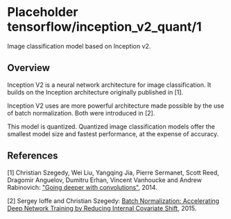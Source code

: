 # Placeholder tensorflow/inception_v2_quant/1
Image classification model based on Inception v2.

<!-- module-type: image-classification -->

## Overview

Inception V2 is a neural network architecture for image classification.
It builds on the Inception architecture originally published in [1].

Inception V2 uses are more powerful architecture made possible by
the use of batch normalization. Both were introduced in [2].

This model is quantized. Quantized image classification models offer the
smallest model size and fastest performance, at the expense of accuracy.

## References

[1] Christian Szegedy, Wei Liu, Yangqing Jia, Pierre Sermanet, Scott Reed,
Dragomir Anguelov, Dumitru Erhan, Vincent Vanhoucke and Andrew Rabinovich:
["Going deeper with convolutions"](https://arxiv.org/abs/1409.4842), 2014.

[2] Sergey Ioffe and Christian Szegedy:
[Batch Normalization: Accelerating Deep Network Training by Reducing Internal Covariate Shift](https://arxiv.org/abs/1502.03167), 2015.
